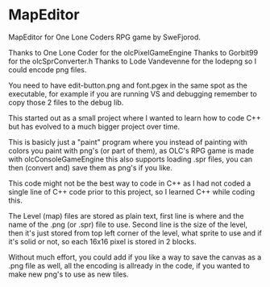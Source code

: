 # MapEditor
MapEditor for One Lone Coders RPG game by SweFjorod.

Thanks to One Lone Coder for the olcPixelGameEngine
Thanks to Gorbit99 for the olcSprConverter.h
Thanks to Lode Vandevenne for the lodepng so I could encode png files.

You need to have edit-button.png and font.pgex in the same spot as the executable, for example
if you are running VS and debugging remember to copy those 2 files to the debug lib.

This started out as a small project where I wanted to learn how to code C++ but has evolved
to a much bigger project over time.

This is basicly just a "paint" program where you instead of painting with colors you paint
with png's (or part of them), as OLC's RPG game is made with olcConsoleGameEngine this 
also supports loading .spr files, you can then (convert and) save them as png's if you like.

This code might not be the best way to code in C++ as I had not coded a single line of C++
code prior to this project, so I learned C++ while coding this.

The Level (map) files are stored as plain text, first line is where and the name of the
.png (or .spr) file to use. Second line is the size of the level, then it's just stored
from top left corner of the level, what sprite to use and if it's solid or not, so each
16x16 pixel is stored in 2 blocks.

Without much effort, you could add if you like a way to save the canvas as a .png file as
well, all the encoding is allready in the code, if you wanted to make new png's to use
as new tiles.
